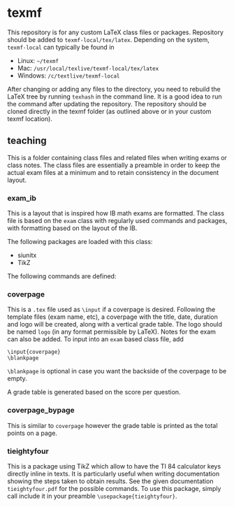 # texmf

This repository is for any custom LaTeX class files or packages. Repository should be added to `texmf-local/tex/latex`. Depending on the system, `texmf-local` can typically be found in
* Linux: `~/texmf`
* Mac: `/usr/local/texlive/texmf-local/tex/latex`
* Windows: `/c/textlive/texmf-local`

After changing or adding any files to the directory, you need to rebuild the LaTeX tree by running `texhash` in the command line. It is a good idea to run the command after updating the repository. The repository should be cloned directly in the texmf folder (as outlined above or in your custom texmf location).

## teaching
This is a folder containing class files and related files when writing exams or class notes. The class files are essentially a preamble in order to keep the actual exam files at a minimum and to retain consistency in the document layout.

### exam\_ib
This is a layout that is inspired how IB math exams are formatted. The class file is based on the `exam` class with regularly used commands and packages, with formatting based on the layout of the IB.

The following packages are loaded with this class:
* siunitx
* TikZ

The following commands are defined:

### coverpage
This is a `.tex` file used as `\input` if a coverpage is desired.
Following the template files (exam name, etc), a coverpage with the title, date, duration and logo will be created, along with a vertical grade table. The logo should be named `logo` (in any format permissible by LaTeX). Notes for the exam can also be added.
To input into an `exam` based class file, add
```
\input{coverpage}
\blankpage
```
`\blankpage` is optional in case you want the backside of the coverpage to be empty.

A grade table is generated based on the score per question.

### coverpage\_bypage
This is similar to `coverpage` however the grade table is printed as the total points on a page.

### tieightyfour
This is a package using TikZ which allow to have the TI 84 calculator keys directly inline in texts. It is particularly useful when writing documentation showing the steps taken to obtain results. See the given documentation `tieightyfour.pdf` for the possible commands. To use this package, simply call include it in your preamble `\usepackage{tieightyfour}`.
